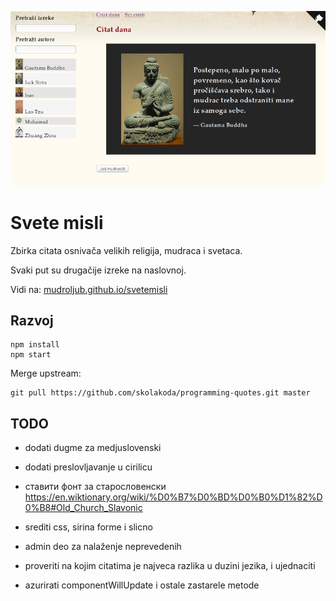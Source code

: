 [![](screen.png)](https://mudroljub.github.io/svetemisli)

# Svete misli

Zbirka citata osnivača velikih religija, mudraca i svetaca.

Svaki put su drugačije izreke na naslovnoj.

Vidi na: [mudroljub.github.io/svetemisli](https://mudroljub.github.io/svetemisli)

## Razvoj

```
npm install
npm start
```

Merge upstream:

```
git pull https://github.com/skolakoda/programming-quotes.git master
```

## TODO

- dodati dugme za medjuslovenski
- dodati preslovljavanje u cirilicu
- ставити фонт за старословенски https://en.wiktionary.org/wiki/%D0%B7%D0%BD%D0%B0%D1%82%D0%B8#Old_Church_Slavonic
- srediti css, sirina forme i slicno
- admin deo za nalaženje neprevedenih

- proveriti na kojim citatima je najveca razlika u duzini jezika, i ujednaciti
- azurirati componentWillUpdate i ostale zastarele metode
